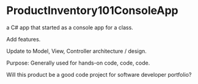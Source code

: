 # ProductInventory101ConsoleApp

a C# app that started as a console app for a class.

Add features.

Update to Model, View, Controller architecture / design.

Purpose: Generally used for hands-on code, code, code.

Will this product be a good code project for software developer portfolio?
